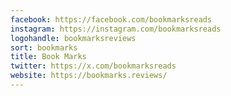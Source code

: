 ```yaml
---
facebook: https://facebook.com/bookmarksreads
instagram: https://instagram.com/bookmarksreads
logohandle: bookmarksreviews
sort: bookmarks
title: Book Marks
twitter: https://x.com/bookmarksreads
website: https://bookmarks.reviews/
---
```

